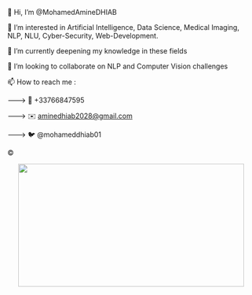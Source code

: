 👋 Hi, I’m @MohamedAmineDHIAB 

👀 I’m interested in Artificial Intelligence, Data Science, Medical Imaging, NLP, NLU, Cyber-Security, Web-Development. 

🌱 I’m currently deepening my knowledge in these fields

💞️ I’m looking to collaborate on NLP and Computer Vision challenges 

📫 How to reach me :

---> 📱 +33766847595

---> ✉️ aminedhiab2028@gmail.com

---> 🐦 @mohameddhiab01

©️

<p align="center">
  
  <img width="460" height="250" src="https://64.media.tumblr.com/9ea4ce9dfc649eaff5f972e1a987c260/tumblr_nq32n3TIae1ur2po4o1_500.gifv">
 
</p>



  


<!---
MohamedAmineDHIAB/MohamedAmineDHIAB is a ✨ special ✨ repository because its `README.md` (this file) appears on your GitHub profile.
You can click the Preview link to take a look at your changes.
--->
